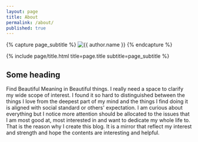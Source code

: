 ```yaml
---
layout: page
title: About
permalink: /about/
published: true
---
```


<div class="page" markdown="1">

{% capture page_subtitle %}
<img
    class="me"
    alt="{{ author.name }}"
    src="{{ site.author.photo | relative_url }}"
    srcset="{{ site.author.photo2x | relative_url }} 2x"
/>
{% endcapture %}

{% include page/title.html title=page.title subtitle=page_subtitle %}

## Some heading 

Find Beautiful Meaning in Beautiful things.
I really need a space to clarify my wide scope of interest. I found it so hard to distinguished between the things I love from the deepest part of my mind and the things I find doing it is aligned with social standard or others' expectation. I am curious about everything but I notice more attention should be allocated to the issues that I am most good at, most interested in and want to dedicate my whole life to. That is the reason why I  create this blog. It is a mirror that reflect my interest and strength and hope the contents are interesting and helpful.

</div>
